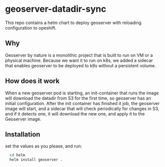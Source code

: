 # geoserver-datadir-sync
This repo contains a helm chart to deploy geoserver with reloading configuration to opeshift.

## Why
Geoserver by nature is a monolithic project that is built to run on VM or a physical machine.
Because we want it to run on k8s, we added a sidecar that enables geoserver to be deployed to k8s without a persistent volume.

## How does it work
When a new geoserver pod is starting, an init-container that runs the image will download the datadir from S3 for the first time, so geoserver has an initial configuration.
After the init container has finished it job, the geoserver image will start, and a sidecar that will check periodically for changes in S3, and if it detects one, it will download the new one, and apply it to the Geoserver image.


## Installation

set the values as you please, and run:
```bash
  cd helm
  helm install geoserver .
```
